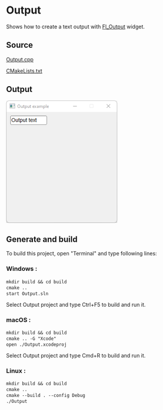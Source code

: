 # Output

Shows how to create a text output with [Fl_Output](https://www.fltk.org/doc-1.3/classFl__Output.html) widget.

## Source

[Output.cpp](Output.cpp)

[CMakeLists.txt](CMakeLists.txt)

## Output

![output](../../../docs/Pictures/Examples/Output.png)

## Generate and build

To build this project, open "Terminal" and type following lines:

### Windows :

``` shell
mkdir build && cd build
cmake .. 
start Output.sln
```

Select Output project and type Ctrl+F5 to build and run it.

### macOS :

``` shell
mkdir build && cd build
cmake .. -G "Xcode"
open ./Output.xcodeproj
```

Select Output project and type Cmd+R to build and run it.

### Linux :

``` shell
mkdir build && cd build
cmake .. 
cmake --build . --config Debug
./Output
```

